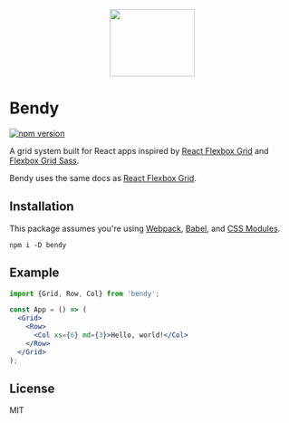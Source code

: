 <p align="center">
  <img src="http://i.imgur.com/qwrpiJm.png" width="150" height="119" />
</p>

# Bendy

[![npm version](https://badge.fury.io/js/bendy.svg)](https://badge.fury.io/js/bendy)

A grid system built for React apps inspired by [React Flexbox Grid](https://github.com/roylee0704/react-flexbox-grid) and [Flexbox Grid Sass](https://github.com/hugeinc/flexboxgrid-sass).

Bendy uses the same docs as [React Flexbox Grid](http://roylee0704.github.io/react-flexbox-grid/).

## Installation

This package assumes you're using [Webpack](https://github.com/webpack/webpack), [Babel](https://github.com/babel/babel-loader), and [CSS Modules](https://github.com/webpack/css-loader#css-modules).

```
npm i -D bendy
```

## Example

```jsx
import {Grid, Row, Col} from 'bendy';

const App = () => (
  <Grid>
    <Row>
      <Col xs={6} md={3}>Hello, world!</Col>
    </Row>
  </Grid>
);
```

## License

MIT
